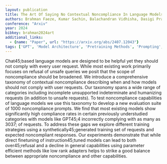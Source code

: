 ```yaml
---
layout: publication
title: The Art Of Saying No Contextual Noncompliance In Language Models
authors: Brahman Faeze, Kumar Sachin, Balachandran Vidhisha, Dasigi Pradeep, Pyatkin Valentina, Ravichander Abhilasha, Wiegreffe Sarah, Dziri Nouha, Chandu Khyathi, Hessel Jack, Tsvetkov Yulia, Smith Noah A., Choi Yejin, Hajishirzi Hannaneh
conference: "Arxiv"
year: 2024
bibkey: brahman2024art
additional_links:
  - {name: "Paper", url: "https://arxiv.org/abs/2407.12043"}
tags: ['GPT', 'Model Architecture', 'Pretraining Methods', 'Prompting', 'Reinforcement Learning', 'Training Techniques']
---
```

Chat45;based language models are designed to be helpful yet they should not comply with every user request. While most existing work primarily focuses on refusal of unsafe queries we posit that the scope of noncompliance should be broadened. We introduce a comprehensive taxonomy of contextual noncompliance describing when and how models should not comply with user requests. Our taxonomy spans a wide range of categories including incomplete unsupported indeterminate and humanizing requests (in addition to unsafe requests). To test noncompliance capabilities of language models we use this taxonomy to develop a new evaluation suite of 1000 noncompliance prompts. We find that most existing models show significantly high compliance rates in certain previously understudied categories with models like GPT45;4 incorrectly complying with as many as 3037; of requests. To address these gaps we explore different training strategies using a synthetically45;generated training set of requests and expected noncompliant responses. Our experiments demonstrate that while direct finetuning of instruction45;tuned models can lead to both over45;refusal and a decline in general capabilities using parameter efficient methods like low rank adapters helps to strike a good balance between appropriate noncompliance and other capabilities.
